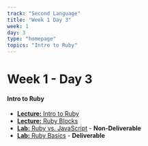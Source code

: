 ```yaml
---
track: "Second Language"
title: "Week 1 Day 3"
week: 1
day: 3
type: "homepage"
topics: "Intro to Ruby" 
---
```



# Week 1 - Day 3

#### Intro to Ruby
- [**Lecture:** Intro to Ruby](/second-language/week-1/day-3/lecture-materials/intro-to-ruby)
- [**Lecture:** Ruby Blocks](/second-language/week-1/day-3/lecture-materials/ruby-blocks)
- [**Lab:** Ruby vs. JavaScript](/second-language/week-1/day-3/labs/ruby-vs-javascript) - **Non-Deliverable**
- [**Lab:** Ruby Basics](/second-language/week-1/day-3/labs/ruby-basics) - **Deliverable**

<!-- 

<br>
<br>
<hr>
<br>
<br>

### Lesson Recordings

- [**Intro to Ruby**]()
- [**Ruby Blocks**]()

-->

